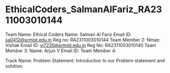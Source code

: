 # EthicalCoders_SalmanAlFariz_RA2311003010144
Team Name: Ethical Coders
Name: Salman Al Fariz
Email ID: sa0412@srmist.edu.in
Reg no: RA2311003010144
Team Member 2:
Nmae: Vishak
Email ID: vj7235@srmist.edu.in
Reg No: RA2311003010140
Team Member 3:
Name: Arjun V
Email ID: 
Team Member 4:

Track Name:
Problem Statement:
Introduction to our Problem statement and solution:
